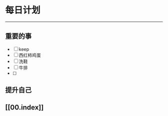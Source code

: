 
# 每日计划
---
## 重要的事

- [ ]  keep
- [ ]  西红柿鸡蛋
- [ ] 洗鞋
- [ ] 牛排
- [ ]  



## 提升自己

  



## [[00.index]]










